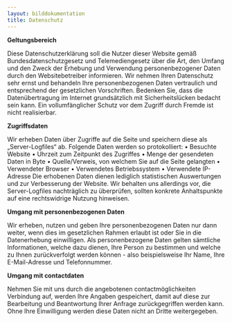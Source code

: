```yaml
---
layout: bilddokumentation
title: Datenschutz
---
```

**Geltungsbereich**

Diese Datenschutzerklärung soll die Nutzer dieser Website gemäß Bundesdatenschutzgesetz und Telemediengesetz über die Art, den Umfang und den Zweck der Erhebung und Verwendung personenbezogener Daten durch den Websitebetreiber informieren. Wir nehmen Ihren Datenschutz sehr ernst und behandeln Ihre personenbezogenen Daten vertraulich und entsprechend der gesetzlichen Vorschriften. Bedenken Sie, dass die Datenübertragung im Internet grundsätzlich mit Sicherheitslücken bedacht sein kann. Ein vollumfänglicher Schutz vor dem Zugriff durch Fremde ist nicht realisierbar.



**Zugriffsdaten**

Wir erheben Daten über Zugriffe auf die Seite und speichern diese als „Server-Logfiles“ ab. Folgende Daten werden so protokolliert: • Besuchte Website • Uhrzeit zum Zeitpunkt des Zugriffes • Menge der gesendeten Daten in Byte • Quelle/Verweis, von welchem Sie auf die Seite gelangten • Verwendeter Browser • Verwendetes Betriebssystem • Verwendete IP-Adresse Die erhobenen Daten dienen lediglich statistischen Auswertungen und zur Verbesserung der Website. Wir behalten uns allerdings vor, die Server-Logfiles nachträglich zu überprüfen, sollten konkrete Anhaltspunkte auf eine rechtswidrige Nutzung hinweisen.



**Umgang mit personenbezogenen Daten**

Wir erheben, nutzen und geben Ihre personenbezogenen Daten nur dann weiter, wenn dies im gesetzlichen Rahmen erlaubt ist oder Sie in die Datenerhebung einwilligen. Als personenbezogene Daten gelten sämtliche Informationen, welche dazu dienen, Ihre Person zu bestimmen und welche zu Ihnen zurückverfolgt werden können - also beispielsweise Ihr Name, Ihre E-Mail-Adresse und Telefonnummer.



**Umgang mit contactdaten**

Nehmen Sie mit uns durch die angebotenen contactmöglichkeiten Verbindung auf, werden Ihre Angaben gespeichert, damit auf diese zur Bearbeitung und Beantwortung Ihrer Anfrage zurückgegriffen werden kann. Ohne Ihre Einwilligung werden diese Daten nicht an Dritte weitergegeben.
